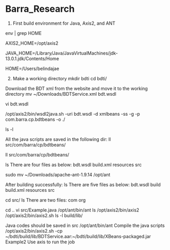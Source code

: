 # Barra_Research
1. First build environment for Java, Axis2, and ANT

env | grep HOME

AXIS2_HOME=/opt/axis2

JAVA_HOME=/Library/Java/JavaVirtualMachines/jdk-13.0.1.jdk/Contents/Home

HOME=/Users/belindajae

2. Make a working directory
mkdir bdti
cd bdti/

Download the BDT xml from the website and move it to the working directory
mv ~/Downloads/BDTService.xml bdt.wsdl

vi bdt.wsdl

/opt/axis2/bin/wsdl2java.sh -uri bdt.wsdl -d xmlbeans -ss -g -p com.barra.cp.bdtbeans -o ./

ls -l

All the java scripts are saved in the following dir:
ll src/com/barra/cp/bdtbeans/

ll src/com/barra/cp/bdtbeans/

ls
There are four files as below:
bdt.wsdl	build.xml	resources	src

sudo mv ~/Downloads/apache-ant-1.9.14 /opt/ant

After building successfully:
ls
There are five files as below:
bdt.wsdl	build		build.xml	resources src

cd src/
ls
There are two files:
com	org

cd ..
vi src/Example.java
/opt/ant/bin/ant 
ls
/opt/axis2/bin/axis2
/opt/axis2/bin/axis2.sh 
ls -l build/lib/

Java codes should be saved in src
/opt/ant/bin/ant
Compile the java scripts
/opt/axis2/bin/axis2.sh -cp ~/bdti/build/lib/BDTService.aar:~/bdti/build/lib/XBeans-packaged.jar Example2
Use axis to run the job
















